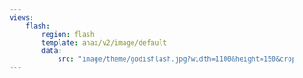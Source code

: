 ```yaml
---
views:
    flash:
        region: flash
        template: anax/v2/image/default
        data:
            src: "image/theme/godisflash.jpg?width=1100&height=150&crop-to-fit&area=0,0,30,0"
---
```

